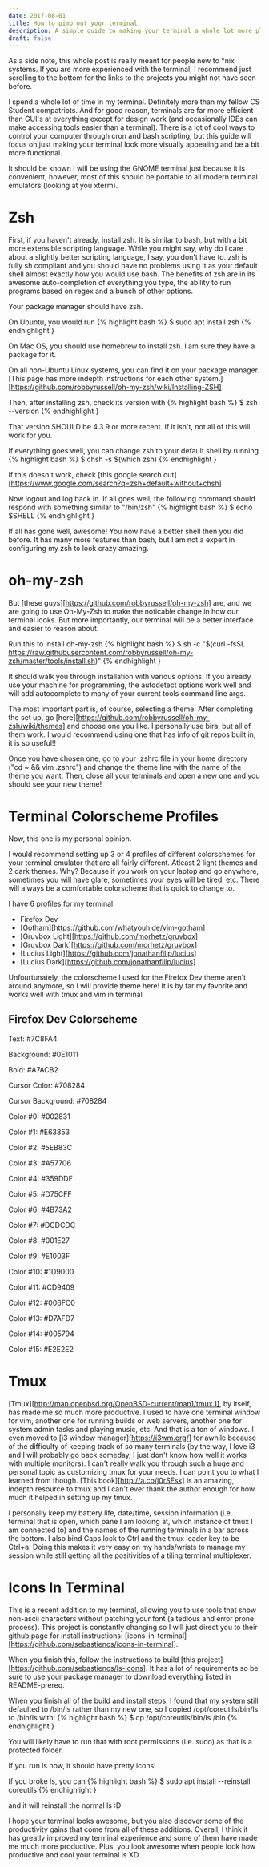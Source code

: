 ```yaml
---
date: 2017-08-01
title: How to pimp out your terminal
description: A simple guide to making your terminal a whole lot more pleasant.
draft: false
---
```


As a side note, this whole post is really meant for people new to \*nix systems. If you are more experienced with the terminal, I recommend just scrolling to the bottom for the links to the projects you might not have seen before.


I spend a whole lot of time in my terminal. Definitely more than my fellow CS Student compatriots. And for good reason, terminals are far more efficient than GUI's at everything except for design work (and occasionally IDEs can make accessing tools easier than a terminal). There is a lot of cool ways to control your computer through cron and bash scripting, but this guide will focus on just making your terminal look more visually appealing and be a bit more functional.

<!--more-->

It should be known I will be using the GNOME terminal just because it is convenient, however, most of this should be portable to all modern terminal emulators (looking at you xterm). 

# Zsh

First, if you haven't already, install zsh. It is similar to bash, but with a bit more extensible scripting language. While you might say, why do I care about a slightly better scripting language, I say, you don't have to. zsh is fully sh compliant and you should have no problems using it as your default shell almost exactly how you would use bash. The benefits of zsh are in its awesome auto-completion of everything you type, the ability to run programs based on regex and a bunch of other options.

Your package manager should have zsh. 

On Ubuntu, you would run
{% highlight bash %}
$ sudo apt install zsh
{% endhighlight }

On Mac OS, you should use homebrew to install zsh. I am sure they have a package for it.

On all non-Ubuntu Linux systems, you can find it on your package manager. [This page has more indepth instructions for each other system.][https://github.com/robbyrussell/oh-my-zsh/wiki/Installing-ZSH]

Then, after installing zsh, check its version with
{% highlight bash %}
$ zsh --version
{% endhighlight }

That version SHOULD be 4.3.9 or more recent. If it isn't, not all of this will work for you. 


If everything goes well, you can change zsh to your default shell by running
{% highlight bash %}
$ chsh -s $(which zsh)
{% endhighlight }

If this doesn't work, check [this google search out][https://www.google.com/search?q=zsh+default+without+chsh]

Now logout and log back in. If all goes well, the following command should respond with something similar to "/bin/zsh"
{% highlight bash %}
$ echo $SHELL
{% endhighlight }


If all has gone well, awesome! You now have a better shell then you did before. It has many more features than bash, but I am not a expert in configuring my zsh to look crazy amazing.

# oh-my-zsh

But [these guys][https://github.com/robbyrussell/oh-my-zsh] are, and we are going to use Oh-My-Zsh to make the noticable change in how our terminal looks. But more importantly, our terminal will be a better interface and easier to reason about.


Run this to install oh-my-zsh
{% highlight bash %}
$ sh -c "$(curl -fsSL https://raw.githubusercontent.com/robbyrussell/oh-my-zsh/master/tools/install.sh)"
{% endhighlight }


It should walk you through installation with various options. If you already use your machine for programming, the autodetect options work well and will add autocomplete to many of your current tools command line args. 

The most important part is, of course, selecting a theme. After completing the set up, go [here][https://github.com/robbyrussell/oh-my-zsh/wiki/themes] and choose one you like. I personally use bira, but all of them work. I would recommend using one that has info of git repos built in, it is so useful!!

Once you have chosen one, go to your .zshrc file in your home directory ("cd ~ && vim .zshrc") and change the theme line with the name of the theme you want. Then, close all your terminals and open a new one and you should see your new theme!

# Terminal Colorscheme Profiles

Now, this one is my personal opinion.

I would recommend setting up 3 or 4 profiles of different colorschemes for your terminal emulator that are all fairly different. Atleast 2 light themes and 2 dark themes. Why? Because if you work on your laptop and go anywhere, sometimes you will have glare, sometimes your eyes will be tired, etc. There will always be a comfortable colorscheme that is quick to change to. 

I have 6 profiles for my terminal:
 - Firefox Dev
 - [Gotham][https://github.com/whatyouhide/vim-gotham]
 - [Gruvbox Light][https://github.com/morhetz/gruvbox]
 - [Gruvbox Dark][https://github.com/morhetz/gruvbox]
 - [Lucius Light][https://github.com/jonathanfilip/lucius]
 - [Lucius Dark][https://github.com/jonathanfilip/lucius]

Unfourtunately, the colorscheme I used for the Firefox Dev theme aren't around anymore, so I will provide theme here! It is by far my favorite and works well with tmux and vim in terminal

## Firefox Dev Colorscheme

Text: #7C8FA4

Background: #0E1011

Bold: #A7ACB2

Cursor Color: #708284

Cursor Background: #708284

Color #0: #002831

Color #1: #E63853

Color #2: #5EB83C

Color #3: #A57706

Color #4: #359DDF

Color #5: #D75CFF

Color #6: #4B73A2

Color #7: #DCDCDC

Color #8: #001E27

Color #9: #E1003F

Color #10: #1D9000

Color #11: #CD9409

Color #12: #006FC0

Color #13: #D7AFD7

Color #14: #005794

Color #15: #E2E2E2


# Tmux

[Tmux][http://man.openbsd.org/OpenBSD-current/man1/tmux.1], by itself, has made me so much more productive. I used to have one terminal window for vim, another one for running builds or web servers, another one for system admin tasks and playing music, etc. And that is a ton of windows. I even moved to [i3 window manager][https://i3wm.org/] for awhile because of the difficulty of keeping track of so many terminals (by the way, I love i3 and I will probably go back someday, I just don't know how well it works with multiple monitors). I can't really walk you through such a huge and personal topic as customizing tmux for your needs. I can point you to what I learned from though. [This book][http://a.co/j0rSFsk] is an amazing, indepth resource to tmux and I can't ever thank the author enough for how much it helped in setting up my tmux. 

I personally keep my battery life, date/time, session information (i.e. terminal that is open, which pane I am looking at, which instance of tmux I am connected to) and the names of the running terminals in a bar across the bottom. I also bind Caps lock to Ctrl and the tmux leader key to be Ctrl+a. Doing this makes it very easy on my hands/wrists to manage my session while still getting all the positivities of a tiling terminal multiplexer.


# Icons In Terminal

This is a recent addition to my terminal, allowing you to use tools that show non-ascii characters without patching your font (a tedious and error prone process). This project is constantly changing so I will just direct you to their github page for install instructions: [icons-in-terminal][https://github.com/sebastiencs/icons-in-terminal].

When you finish this, follow the instructions to build [this project][https://github.com/sebastiencs/ls-icons]. It has a lot of requirements so be sure to use your package manager to download everything listed in README-prereq.

When you finish all of the build and install steps, I found that my system still defaulted to /bin/ls rather than my new one, so I copied /opt/coreutils/bin/ls to /bin/ls with:
{% highlight bash %}
$ cp /opt/coreutils/bin/ls /bin
{% endhighlight }

You will likely have to run that with root permissions (i.e. sudo) as that is a protected folder. 

If you run ls now, it should have pretty icons!

If you broke ls, you can
{% highlight bash %}
$ sudo apt install --reinstall coreutils
{% endhighlight }

and it will reinstall the normal ls :D

I hope your terminal looks awesome, but you also discover some of the productivity gains that come from all of these additions. Overall, I think it has greatly improved my terminal experience and some of them have made me much more productive. Plus, you look awesome when people look how productive and cool your terminal is XD





